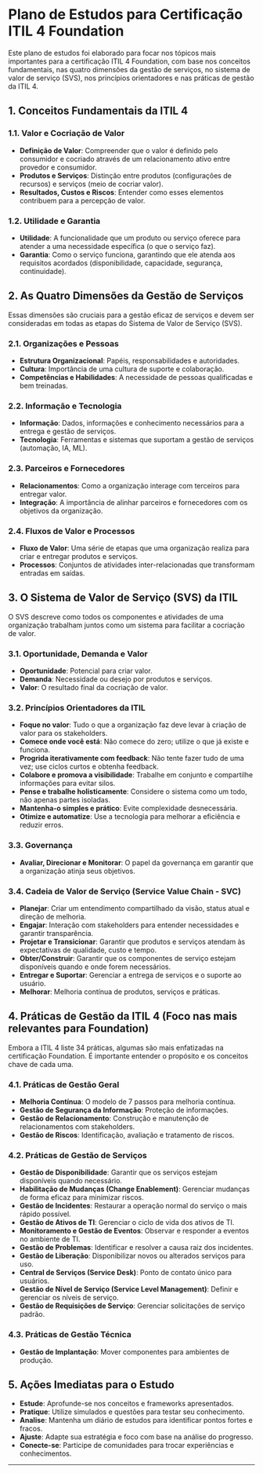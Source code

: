 # Plano de Estudos para Certificação ITIL 4 Foundation

Este plano de estudos foi elaborado para focar nos tópicos mais importantes para a certificação ITIL 4 Foundation, com base nos conceitos fundamentais, nas quatro dimensões da gestão de serviços, no sistema de valor de serviço (SVS), nos princípios orientadores e nas práticas de gestão da ITIL 4.

## 1. Conceitos Fundamentais da ITIL 4

### 1.1. Valor e Cocriação de Valor
- **Definição de Valor**: Compreender que o valor é definido pelo consumidor e cocriado através de um relacionamento ativo entre provedor e consumidor.
- **Produtos e Serviços**: Distinção entre produtos (configurações de recursos) e serviços (meio de cocriar valor).
- **Resultados, Custos e Riscos**: Entender como esses elementos contribuem para a percepção de valor.

### 1.2. Utilidade e Garantia
- **Utilidade**: A funcionalidade que um produto ou serviço oferece para atender a uma necessidade específica (o que o serviço faz).
- **Garantia**: Como o serviço funciona, garantindo que ele atenda aos requisitos acordados (disponibilidade, capacidade, segurança, continuidade).

## 2. As Quatro Dimensões da Gestão de Serviços

Essas dimensões são cruciais para a gestão eficaz de serviços e devem ser consideradas em todas as etapas do Sistema de Valor de Serviço (SVS).

### 2.1. Organizações e Pessoas
- **Estrutura Organizacional**: Papéis, responsabilidades e autoridades.
- **Cultura**: Importância de uma cultura de suporte e colaboração.
- **Competências e Habilidades**: A necessidade de pessoas qualificadas e bem treinadas.

### 2.2. Informação e Tecnologia
- **Informação**: Dados, informações e conhecimento necessários para a entrega e gestão de serviços.
- **Tecnologia**: Ferramentas e sistemas que suportam a gestão de serviços (automação, IA, ML).

### 2.3. Parceiros e Fornecedores
- **Relacionamentos**: Como a organização interage com terceiros para entregar valor.
- **Integração**: A importância de alinhar parceiros e fornecedores com os objetivos da organização.

### 2.4. Fluxos de Valor e Processos
- **Fluxo de Valor**: Uma série de etapas que uma organização realiza para criar e entregar produtos e serviços.
- **Processos**: Conjuntos de atividades inter-relacionadas que transformam entradas em saídas.

## 3. O Sistema de Valor de Serviço (SVS) da ITIL

O SVS descreve como todos os componentes e atividades de uma organização trabalham juntos como um sistema para facilitar a cocriação de valor.

### 3.1. Oportunidade, Demanda e Valor
- **Oportunidade**: Potencial para criar valor.
- **Demanda**: Necessidade ou desejo por produtos e serviços.
- **Valor**: O resultado final da cocriação de valor.

### 3.2. Princípios Orientadores da ITIL
- **Foque no valor**: Tudo o que a organização faz deve levar à criação de valor para os stakeholders.
- **Comece onde você está**: Não comece do zero; utilize o que já existe e funciona.
- **Progrida iterativamente com feedback**: Não tente fazer tudo de uma vez; use ciclos curtos e obtenha feedback.
- **Colabore e promova a visibilidade**: Trabalhe em conjunto e compartilhe informações para evitar silos.
- **Pense e trabalhe holisticamente**: Considere o sistema como um todo, não apenas partes isoladas.
- **Mantenha-o simples e prático**: Evite complexidade desnecessária.
- **Otimize e automatize**: Use a tecnologia para melhorar a eficiência e reduzir erros.

### 3.3. Governança
- **Avaliar, Direcionar e Monitorar**: O papel da governança em garantir que a organização atinja seus objetivos.

### 3.4. Cadeia de Valor de Serviço (Service Value Chain - SVC)
- **Planejar**: Criar um entendimento compartilhado da visão, status atual e direção de melhoria.
- **Engajar**: Interação com stakeholders para entender necessidades e garantir transparência.
- **Projetar e Transicionar**: Garantir que produtos e serviços atendam às expectativas de qualidade, custo e tempo.
- **Obter/Construir**: Garantir que os componentes de serviço estejam disponíveis quando e onde forem necessários.
- **Entregar e Suportar**: Gerenciar a entrega de serviços e o suporte ao usuário.
- **Melhorar**: Melhoria contínua de produtos, serviços e práticas.

## 4. Práticas de Gestão da ITIL 4 (Foco nas mais relevantes para Foundation)

Embora a ITIL 4 liste 34 práticas, algumas são mais enfatizadas na certificação Foundation. É importante entender o propósito e os conceitos chave de cada uma.

### 4.1. Práticas de Gestão Geral
- **Melhoria Contínua**: O modelo de 7 passos para melhoria contínua.
- **Gestão de Segurança da Informação**: Proteção de informações.
- **Gestão de Relacionamento**: Construção e manutenção de relacionamentos com stakeholders.
- **Gestão de Riscos**: Identificação, avaliação e tratamento de riscos.

### 4.2. Práticas de Gestão de Serviços
- **Gestão de Disponibilidade**: Garantir que os serviços estejam disponíveis quando necessário.
- **Habilitação de Mudanças (Change Enablement)**: Gerenciar mudanças de forma eficaz para minimizar riscos.
- **Gestão de Incidentes**: Restaurar a operação normal do serviço o mais rápido possível.
- **Gestão de Ativos de TI**: Gerenciar o ciclo de vida dos ativos de TI.
- **Monitoramento e Gestão de Eventos**: Observar e responder a eventos no ambiente de TI.
- **Gestão de Problemas**: Identificar e resolver a causa raiz dos incidentes.
- **Gestão de Liberação**: Disponibilizar novos ou alterados serviços para uso.
- **Central de Serviços (Service Desk)**: Ponto de contato único para usuários.
- **Gestão de Nível de Serviço (Service Level Management)**: Definir e gerenciar os níveis de serviço.
- **Gestão de Requisições de Serviço**: Gerenciar solicitações de serviço padrão.

### 4.3. Práticas de Gestão Técnica
- **Gestão de Implantação**: Mover componentes para ambientes de produção.

## 5. Ações Imediatas para o Estudo

- **Estude**: Aprofunde-se nos conceitos e frameworks apresentados.
- **Pratique**: Utilize simulados e questões para testar seu conhecimento.
- **Analise**: Mantenha um diário de estudos para identificar pontos fortes e fracos.
- **Ajuste**: Adapte sua estratégia e foco com base na análise do progresso.
- **Conecte-se**: Participe de comunidades para trocar experiências e conhecimentos.

---
